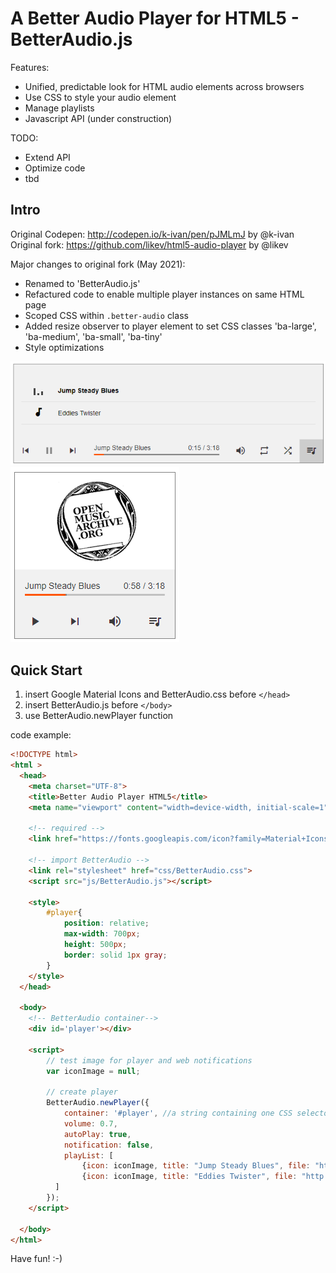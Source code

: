 # A Better Audio Player for HTML5 - BetterAudio.js

Features:
- Unified, predictable look for HTML audio elements across browsers
- Use CSS to style your audio element
- Manage playlists
- Javascript API (under construction)

TODO:
- Extend API
- Optimize code
- tbd

## Intro

Original Codepen: http://codepen.io/k-ivan/pen/pJMLmJ by @k-ivan  
Original fork: https://github.com/likev/html5-audio-player by @likev  

Major changes to original fork (May 2021):
- Renamed to 'BetterAudio.js'
- Refactured code to enable multiple player instances on same HTML page
- Scoped CSS within `.better-audio` class
- Added resize observer to player element to set CSS classes 'ba-large', 'ba-medium', 'ba-small', 'ba-tiny'
- Style optimizations

![player_large](screenshots/player_large.png)
![player_small_with_image](screenshots/player_small_with_image.png)

## Quick Start

1. insert Google Material Icons and BetterAudio.css before `</head>`
2. insert BetterAudio.js before `</body>`
3. use BetterAudio.newPlayer function

code example:
```html
<!DOCTYPE html>
<html >
  <head>
    <meta charset="UTF-8">
    <title>Better Audio Player HTML5</title>
    <meta name="viewport" content="width=device-width, initial-scale=1">

	<!-- required -->
    <link href="https://fonts.googleapis.com/icon?family=Material+Icons" rel="stylesheet">
    
	<!-- import BetterAudio -->
	<link rel="stylesheet" href="css/BetterAudio.css">
	<script src="js/BetterAudio.js"></script>
    
	<style>
		#player{
			position: relative;
			max-width: 700px;
			height: 500px;
			border: solid 1px gray;
		}
    </style>
  </head>

  <body>
    <!-- BetterAudio container-->
    <div id='player'></div>

    <script>
        // test image for player and web notifications
        var iconImage = null;

		// create player
        BetterAudio.newPlayer({
            container: '#player', //a string containing one CSS selector
            volume: 0.7,
            autoPlay: true,
            notification: false,
            playList: [
                {icon: iconImage, title: "Jump Steady Blues", file: "http://www.openmusicarchive.org/audio/Jump_Steady_Blues.mp3"},
                {icon: iconImage, title: "Eddies Twister", file: "http://www.openmusicarchive.org/audio/Eddies_Twister.mp3"}
          ]
        });
    </script>

  </body>
</html>
```

Have fun! :-)

